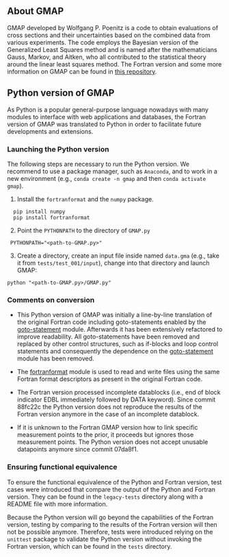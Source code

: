## About GMAP

GMAP developed by Wolfgang P. Poenitz is a code to obtain evaluations
of cross sections and their uncertainties based on the combined data
from various experiments. The code employs the Bayesian version
of the Generalized Least Squares method and is named after the
mathematicians Gauss, Markov, and Aitken, who all contributed
to the statistical theory around the linear least squares method.
The Fortran version and some more information on GMAP can be found
in [this repository](https://github.com/iaea-nds/GMAP-Fortran).

## Python version of GMAP 

As Python is a popular general-purpose language nowadays with many
modules to interface with web applications and databases, the Fortran
version of GMAP was translated to Python in order to facilitate future
developments and extensions.

### Launching the Python version

The following steps are necessary to run the Python version.
We recommend to use a package manager, such as `Anaconda`, and
to work in a new environment (e.g., `conda create -n gmap` and
then `conda activate gmap`).

1. Install the `fortranformat` and the `numpy` package.
```
  pip install numpy
  pip install fortranformat
```
2. Point the `PYTHONPATH` to the directory of `GMAP.py`
```
 PYTHONPATH="<path-to-GMAP.py>"
```
3. Create a directory, create an input file inside named `data.gma`
(e.g., take it from `tests/test_001/input`), change into that directory
and launch GMAP:
```
python "<path-to-GMAP.py>/GMAP.py"
```

### Comments on conversion

- This Python version of GMAP was initially a line-by-line translation of the
original Fortran code including goto-statements enabled by the
[goto-statement] module.
Afterwards it has been extensively refactored to
improve readability. All goto-statements have been removed and replaced
by other control structures, such as if-blocks and loop control statements
and consequently the dependence on the [goto-statement] module has been removed.

- The [fortranformat] module is used to read and write files using the
same Fortran format descriptors as present in the original Fortran code.

- The Fortran version processed incomplete datablocks (i.e., end of block indicator EDBL
immediately followed by DATA keyword). Since commit 88fc22c the Python version does
not reproduce the results of the Fortran version anymore in the case of an incomplete
datablock.

- If it is unknown to the Fortran GMAP version how to link specific measurement
points to the prior, it proceeds but ignores those measurement points.
The Python version does not accept unusable datapoints anymore since commit 07da8f1.

[goto-statement]: https://pypi.org/project/goto-statement/
[fortranformat]: https://pypi.org/project/fortranformat/ 

### Ensuring functional equivalence

To ensure the functional equivalence of the Python and Fortran version,
test cases were introduced that compare the output of the Python and Fortran
version. They can be found in the `legacy-tests` directory along with a
README file with more information.

Because the Python version will go beyond the capabilities of the Fortran
version, testing by comparing to the results of the Fortran version
will then not be possible anymore. Therefore, tests were
introduced relying on the `unittest` package to validate the Python
version without invoking the Fortran version, which can be found in the
`tests` directory.

